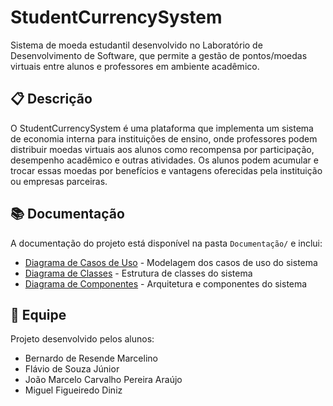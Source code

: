 # StudentCurrencySystem
Sistema de moeda estudantil desenvolvido no Laboratório de Desenvolvimento de Software, que permite a gestão de pontos/moedas virtuais entre alunos e professores em ambiente acadêmico.

## 📋 Descrição
O StudentCurrencySystem é uma plataforma que implementa um sistema de economia interna para instituições de ensino, onde professores podem distribuir moedas virtuais aos alunos como recompensa por participação, desempenho acadêmico e outras atividades. Os alunos podem acumular e trocar essas moedas por benefícios e vantagens oferecidas pela instituição ou empresas parceiras.

## 📚 Documentação
A documentação do projeto está disponível na pasta `Documentação/` e inclui:
- [Diagrama de Casos de Uso](Documentação/Diagrama%20de%20Casos%20de%20Uso.pdf) - Modelagem dos casos de uso do sistema
- [Diagrama de Classes](Documentação/Diagrama%20de%Classes.png) - Estrutura de classes do sistema
- [Diagrama de Componentes](Documentação/Diagrama%20de%20Componentes.png) - Arquitetura e componentes do sistema

## 👥 Equipe
Projeto desenvolvido pelos alunos:
- Bernardo de Resende Marcelino
- Flávio de Souza Júnior
- João Marcelo Carvalho Pereira Araújo
- Miguel Figueiredo Diniz
